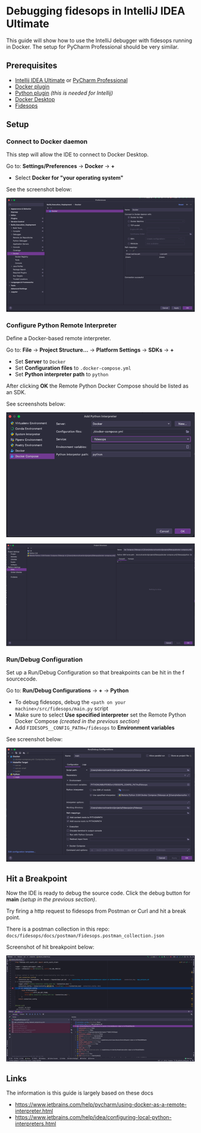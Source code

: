# Debugging fidesops in IntelliJ IDEA Ultimate
This guide will show how to use the IntelliJ debugger with fidesops running in Docker. 
The setup for PyCharm Professional should be very similar.

## Prerequisites
- [Intellij IDEA Ultimate](https://www.jetbrains.com/idea/buy/#commercial) or [PyCharm Professional](https://www.jetbrains.com/pycharm/buy/#commercial)
- [Docker plugin](https://plugins.jetbrains.com/plugin/7724-docker)
- [Python plugin](https://plugins.jetbrains.com/plugin/631-python) *(this is needed for Intellij)*
- [Docker Desktop](https://www.docker.com/products/docker-desktop)
- [Fidesops](https://ethyca.github.io/fidesops/tutorial/installation/)

## Setup
### Connect to Docker daemon

This step will allow the IDE to connect to Docker Desktop.

Go to: **Settings/Preferences** -> **Docker** -> **+**

* Select **Docker for "your operating system"** 

See the screenshot below:

![Screenshot of IDE Docker setup](../fidesops/img/ide/docker.png)

### Configure Python Remote Interpreter

Define a Docker-based remote interpreter.

Go to: **File** -> **Project Structure...** -> **Platform Settings** -> **SDKs** -> **+**

* Set **Server** to `Docker`
* Set **Configuration files** to `.docker-compose.yml`
* Set **Python interpreter path** to `python`

After clicking **OK** the Remote Python Docker Compose should be listed as an SDK.

See screenshots below:

![Screenshot of Add Python Interpreter](../fidesops/img/ide/add_python_interpreter.png)

![Screenshot of Project Structure SDKs](../fidesops/img/ide/SDKs.png)

### Run/Debug Configuration

Set up a Run/Debug Configuration so that breakpoints can be hit in the f sourcecode. 

Go to: **Run/Debug Configurations** -> **+** -> **Python**

- To debug fidesops, debug the `<path on your machine>/src/fidesops/main.py` script
- Make sure to select **Use specified interpreter** set the Remote Python Docker Compose *(created in the previous section)*
- Add `FIDESOPS__CONFIG_PATH=/fidesops` to **Environment variables**

See screenshot below:

![Screenshot of Run/Debug Configuration for main.py](../fidesops/img/ide/debug_config.png)

## Hit a Breakpoint

Now the IDE is ready to debug the source code. Click the debug button for **main** *(setup in the previous section)*.

Try firing a http request to fidesops from Postman or Curl and hit a break point. 

There is a postman collection in this repo: `docs/fidesops/docs/postman/Fidesops.postman_collection.json`

Screenshot of hit breakpoint below:

![Screenshot of Debugging from IntelliJ](../fidesops/img/ide/debugging.png)

## Links

The information is this guide is largely based on these docs

- https://www.jetbrains.com/help/pycharm/using-docker-as-a-remote-interpreter.html
- https://www.jetbrains.com/help/idea/configuring-local-python-interpreters.html